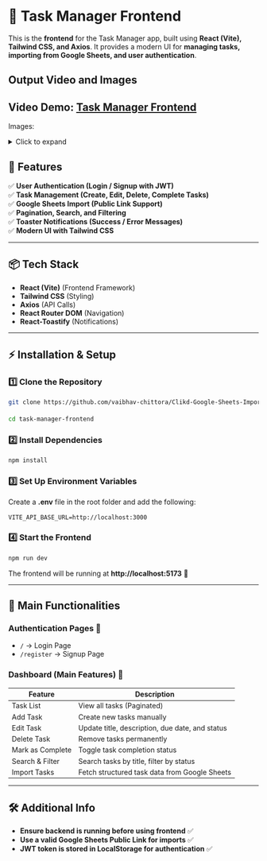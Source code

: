 # 📌 Task Manager Frontend

This is the **frontend** for the Task Manager app, built using **React (Vite), Tailwind CSS, and Axios**. It provides a modern UI for **managing tasks, importing from Google Sheets, and user authentication**.

## Output Video and Images

## Video Demo: [Task Manager Frontend](https://www.loom.com/share/bf802c911ecf428e81eb0fb648eda639?sid=e6de4663-1fbb-48e9-910a-7a4227d6d464)

Images: <details><summary>Click to expand</summary>

### 🌐 Live Demo

![Image1](src\results\1.png)

### Edit Task

![Image2](src\results\2.png)

### Search and Pagination

![Image6](src\results\SearchANDpagination.png)

### Filter Functionality

![Image4](src\results\filter.png)

### Login Page

![Image7](src\results\login.png)

### Signup Page

![Image8](src\results\signup.png)

### Task Details Page

![Image3](src\results\3.png)

### Responsive Design

![Image5](src\results\responsive.png)

</details>

## 🚀 Features

✅ **User Authentication (Login / Signup with JWT)**  
✅ **Task Management (Create, Edit, Delete, Complete Tasks)**  
✅ **Google Sheets Import (Public Link Support)**  
✅ **Pagination, Search, and Filtering**  
✅ **Toaster Notifications (Success / Error Messages)**  
✅ **Modern UI with Tailwind CSS**

---

## 📦 Tech Stack

- **React (Vite)** (Frontend Framework)
- **Tailwind CSS** (Styling)
- **Axios** (API Calls)
- **React Router DOM** (Navigation)
- **React-Toastify** (Notifications)

---

## ⚡ Installation & Setup

### 1️⃣ Clone the Repository

```sh
git clone https://github.com/vaibhav-chittora/Clikd-Google-Sheets-Import-Frontend.git

cd task-manager-frontend
```

### 2️⃣ Install Dependencies

```sh
npm install
```

### 3️⃣ Set Up Environment Variables

Create a **.env** file in the root folder and add the following:

```env
VITE_API_BASE_URL=http://localhost:3000
```

### 4️⃣ Start the Frontend

```sh
npm run dev
```

The frontend will be running at **http://localhost:5173** 🚀

---

## 🔗 Main Functionalities

### **Authentication Pages** 🔐

- `/` → Login Page
- `/register` → Signup Page

### **Dashboard (Main Features)** 📌

| Feature          | Description                                     |
| ---------------- | ----------------------------------------------- |
| Task List        | View all tasks (Paginated)                      |
| Add Task         | Create new tasks manually                       |
| Edit Task        | Update title, description, due date, and status |
| Delete Task      | Remove tasks permanently                        |
| Mark as Complete | Toggle task completion status                   |
| Search & Filter  | Search tasks by title, filter by status         |
| Import Tasks     | Fetch structured task data from Google Sheets   |

---

## 🛠️ Additional Info

- **Ensure backend is running before using frontend** ✅
- **Use a valid Google Sheets Public Link for imports** ✅
- **JWT token is stored in LocalStorage for authentication** ✅

